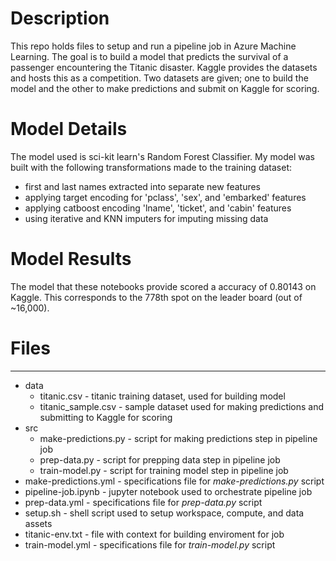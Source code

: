 # Description
This repo holds files to setup and run a pipeline job in Azure Machine Learning. The goal is to build 
a model that predicts the survival of a passenger encountering the Titanic disaster. Kaggle provides the datasets 
and hosts this as a competition. Two datasets are given; one to build the model and the other to make predictions 
and submit on Kaggle for scoring.

# Model Details
The model used is sci-kit learn's Random Forest Classifier. My model was built with the following transformations 
made to the training dataset:
- first and last names extracted into separate new features
- applying target encoding for 'pclass', 'sex', and 'embarked' features
- applying catboost encoding 'lname', 'ticket', and 'cabin' features
- using iterative and KNN imputers for imputing missing data

# Model Results
The model that these notebooks provide scored a accuracy of 0.80143 on Kaggle. This corresponds to the 778th spot 
on the leader board (out of ~16,000).

# Files
---
- data
    -  titanic.csv - titanic training dataset, used for building model
    -  titanic_sample.csv - sample dataset used for making predictions and submitting to Kaggle for scoring
- src
    - make-predictions.py - script for making predictions step in pipeline job
    - prep-data.py - script for prepping data step in pipeline job
    - train-model.py - script for training model step in pipeline job
- make-predictions.yml - specifications file for *make-predictions.py* script
- pipeline-job.ipynb - jupyter notebook used to orchestrate pipeline job
- prep-data.yml - specifications file for *prep-data.py* script
- setup.sh - shell script used to setup workspace, compute, and data assets
- titanic-env.txt - file with context for building enviroment for job
- train-model.yml - specifications file for *train-model.py* script
